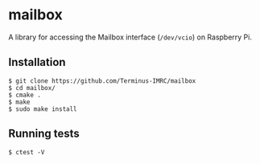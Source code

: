 # mailbox

A library for accessing the Mailbox interface (`/dev/vcio`) on Raspberry Pi.


## Installation

```
$ git clone https://github.com/Terminus-IMRC/mailbox
$ cd mailbox/
$ cmake .
$ make
$ sudo make install
```


## Running tests

```
$ ctest -V
```
